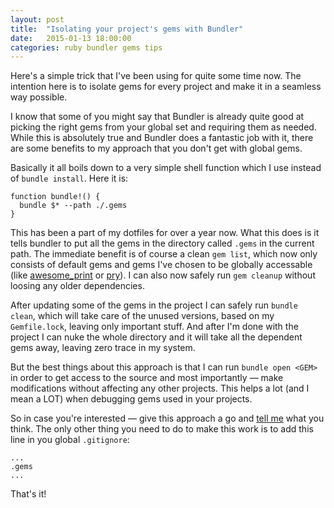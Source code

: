 ```yaml
---
layout: post
title:  "Isolating your project's gems with Bundler"
date:   2015-01-13 18:00:00
categories: ruby bundler gems tips
---
```


Here's a simple trick that I've been using for quite some time now. The intention here is to isolate gems for every project and make it in a seamless way possible.

I know that some of you might say that Bundler is already quite good at picking the right gems from your global set and requiring them as needed. While this is absolutely true and Bundler does a fantastic job with it, there are some benefits to my approach that you don't get with global gems.

Basically it all boils down to a very simple shell function which I use instead of `bundle install`. Here it is:

    function bundle!() {
      bundle $* --path ./.gems
    }

This has been a part of my dotfiles for over a year now. What this does is it tells bundler to put all the gems in the directory called `.gems` in the current path. The immediate benefit is of course
a clean `gem list`, which now only consists of default gems and gems I've chosen to be globally accessable (like [awesome_print](https://github.com/michaeldv/awesome_print) or [pry](http://pryrepl.org/)). I can also now safely run `gem cleanup` without loosing any older dependencies.

After updating some of the gems in the project I can safely run `bundle clean`, which will take care of the unused versions, based on my `Gemfile.lock`, leaving only important stuff. And after I'm done with the project I can nuke the whole directory and it will take all the dependent gems away, leaving zero trace in my system.

But the best things about this approach is that I can run `bundle open <GEM>` in order to get access to the source and most importantly — make modifications without affecting any other projects. This helps a lot (and I mean a LOT) when debugging gems used in your projects.

So in case you're interested — give this approach a go and [tell me](https://twitter.com/antstorm) what you think. The only other thing you need to do to make this work is to add this line in you global `.gitignore`:

    ...
    .gems
    ...

That's it!
